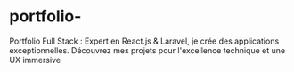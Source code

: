# portfolio-
Portfolio Full Stack : Expert en React.js &amp; Laravel, je crée des applications exceptionnelles. Découvrez mes projets pour l'excellence technique et une UX immersive
